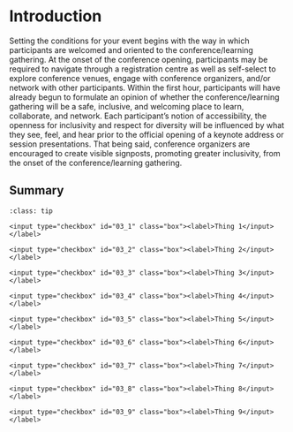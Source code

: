 # Introduction

Setting the conditions for your event begins with the way in which participants are welcomed and oriented to the conference/learning gathering. At the onset of the conference opening, participants may be required to navigate through a registration centre as well as self-select to explore conference venues, engage with conference organizers, and/or network with other participants.  Within the first hour, participants will have already begun to formulate an opinion of whether the conference/learning gathering will be a safe, inclusive, and welcoming place to learn, collaborate, and network.  Each participant’s notion of accessibility, the openness for inclusivity and respect for diversity will be influenced by what they see, feel, and hear prior to the official opening of a keynote address or session presentations.  That being said, conference organizers are encouraged to create visible signposts, promoting greater inclusivity, from the onset of the conference/learning gathering. 

## Summary

```{admonition} Checklist of items
:class: tip

<input type="checkbox" id="03_1" class="box"><label>Thing 1</input></label>

<input type="checkbox" id="03_2" class="box"><label>Thing 2</input></label>

<input type="checkbox" id="03_3" class="box"><label>Thing 3</input></label>

<input type="checkbox" id="03_4" class="box"><label>Thing 4</input></label>

<input type="checkbox" id="03_5" class="box"><label>Thing 5</input></label>

<input type="checkbox" id="03_6" class="box"><label>Thing 6</input></label>

<input type="checkbox" id="03_7" class="box"><label>Thing 7</input></label>

<input type="checkbox" id="03_8" class="box"><label>Thing 8</input></label>

<input type="checkbox" id="03_9" class="box"><label>Thing 9</input></label>
```
